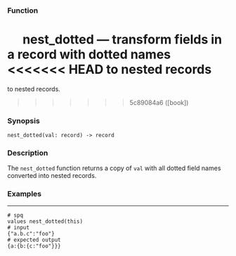 ### Function

&emsp; **nest_dotted** &mdash; transform fields in a record with dotted names
<<<<<<< HEAD
to nested records
=======
to nested records.
>>>>>>> 5c89084a6 ([book])

### Synopsis

```
nest_dotted(val: record) -> record
```

### Description

The `nest_dotted` function returns a copy of `val` with all dotted field names
converted into nested records.

### Examples

---

```mdtest-spq
# spq
values nest_dotted(this)
# input
{"a.b.c":"foo"}
# expected output
{a:{b:{c:"foo"}}}
```
